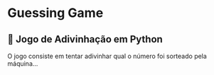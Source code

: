 # Guessing Game

## :snake: Jogo de Adivinhação em Python

O jogo consiste em tentar adivinhar qual o número foi sorteado pela máquina...
